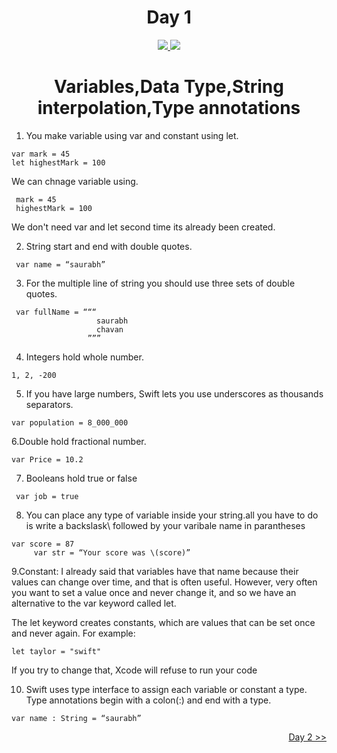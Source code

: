 <div align='center'>
    <h1>Day 1</h1> 
    <a class="header-badge" target="_blank" href="https://www.linkedin.com/in/saurabhmchavan/">
          <img src="https://img.shields.io/badge/style--5eba00.svg?label=LinkedIn&logo=linkedin&style=social">
    </a>   
    <a class="header-badge" target="_blank" href="https://twitter.com/100rabhcsmc">
          <img src="https://img.shields.io/badge/style--5eba00.svg?label=twitter&logo=twitter&style=social">
    </a>
 </div>

<div align='center'>
    <h1> Variables,Data Type,String interpolation,Type annotations</h1> 
</div>

1. You make variable using var and constant using let.

```
var mark = 45
let highestMark = 100
```

We can chnage variable using.

```
 mark = 45
 highestMark = 100
```

We don't need var and let second time its already been created.

2. String start and end with double quotes.

```
 var name = “saurabh”
```

3. For the multiple line of string you should use three sets of double quotes.

```
 var fullName = “““
                   saurabh
                   chavan
                 ”””
```

4. Integers hold whole number.

```
1, 2, -200
```

5. If you have large numbers, Swift lets you use underscores as thousands separators.

```
var population = 8_000_000
```

6.Double hold fractional number.

```
var Price = 10.2
```

7. Booleans hold true or false

```
 var job = true
```

8. You can place any type of variable inside your string.all you have to do is write a backslask\ followed by your varibale name in parantheses

```
var score = 87
     var str = “Your score was \(score)”
```

9.Constant:
I already said that variables have that name because their values can change over time, and that is often useful. However, very often you want to set a value once and never change it, and so we have an alternative to the var keyword called let.

The let keyword creates constants, which are values that can be set once and never again. For example:

```
let taylor = "swift"
```

If you try to change that, Xcode will refuse to run your code

10. Swift uses type interface to assign each variable or constant a type.
    Type annotations begin with a colon(:) and end with a type.

```
var name : String = “saurabh”
```

<div align="right">
    <a href="https://github.com/100rabhcsmc/100DaysOfSwift/tree/main/Day2">
          Day 2 >>
    </a>
 </div>
